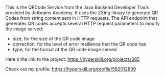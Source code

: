 This is the QRCode Service from the Java Backend Developer Track provided by Jetbrains Academy. It uses the ZXing library to generate QR Codes from string content sent in HTTP requests. The API endpoint that generates QR codes accepts several HTTP request parameters to modify the image served:
- size, for the size of the QR code image
- correction, for the level of error resilience that the QR code has
- type, for the format of the QR code image served
  
Here's the link to the project: https://hyperskill.org/projects/385

Check out my profile: https://hyperskill.org/profile/582012839
